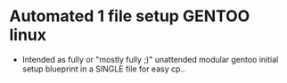 # Automated 1 file setup GENTOO linux

-  Intended as fully or "mostly fully ;)" unattended modular gentoo initial setup blueprint in a SINGLE file for easy cp.. 



